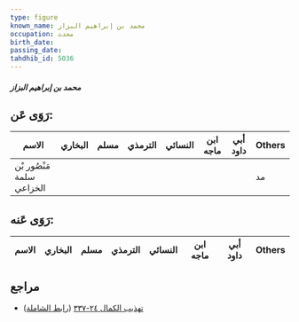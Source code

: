 ```yaml
---
type: figure
known_name: محمد بن إبراهيم البزاز
occupation: محدث
birth_date:
passing_date:
tahdhib_id: 5036
---
```

##### محمد بن إبراهيم البزاز

## رَوَى عَن:
| الاسم                     | البخاري | مسلم | الترمذي | النسائي | ابن ماجه | أبي داود | Others |
| ------------------------- | ------- | ---- | ------- | ------- | -------- | -------- | ------ |
| مَنْصُور بْن سلمة الخزاعي |         |      |         |         |          |          | مد     |
## رَوَى عَنه:
| الاسم | البخاري | مسلم | الترمذي | النسائي | ابن ماجه | أبي داود | Others |
| ----- | ------- | ---- | ------- | ------- | -------- | -------- | ------ |
## مراجع
- [تهذيب الكمال ٢٤-٣٣٧](obsidian://open?vault=Tahdhib-al-Kamal&file=Figures/٥٠٣٦-محمد%20بن%20إبراهيم%20البزاز) ([رابط الشاملة](https://shamela.ws/book/3722/12849))